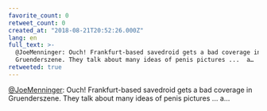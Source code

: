 ```yaml
---
favorite_count: 0
retweet_count: 0
created_at: "2018-08-21T20:52:26.000Z"
lang: en
full_text: >-
  @JoeMenninger: Ouch! Frankfurt-based savedroid gets a bad coverage in
  Gruenderszene. They talk about many ideas of penis pictures ...  a…
retweeted: true
---
```


[@JoeMenninger](https://twitter.com/JoeMenninger): Ouch! Frankfurt-based
savedroid gets a bad coverage in Gruenderszene. They talk about many ideas of
penis pictures ... a…
